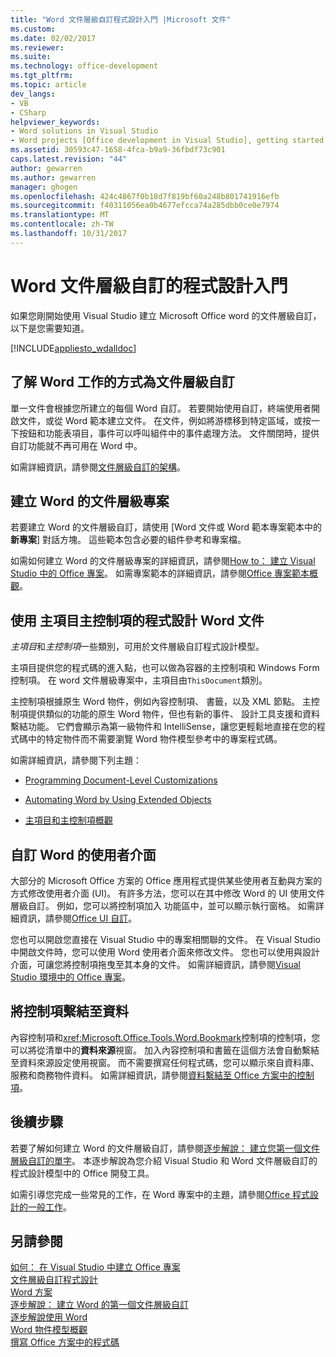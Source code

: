 ```yaml
---
title: "Word 文件層級自訂程式設計入門 |Microsoft 文件"
ms.custom: 
ms.date: 02/02/2017
ms.reviewer: 
ms.suite: 
ms.technology: office-development
ms.tgt_pltfrm: 
ms.topic: article
dev_langs:
- VB
- CSharp
helpviewer_keywords:
- Word solutions in Visual Studio
- Word projects [Office development in Visual Studio], getting started
ms.assetid: 30593c47-1658-4fca-b9a9-36fbdf73c901
caps.latest.revision: "44"
author: gewarren
ms.author: gewarren
manager: ghogen
ms.openlocfilehash: 424c4867f0b18d7f819bf60a248b801741916efb
ms.sourcegitcommit: f40311056ea0b4677efcca74a285dbb0ce0e7974
ms.translationtype: MT
ms.contentlocale: zh-TW
ms.lasthandoff: 10/31/2017
---
```

# <a name="getting-started-programming-document-level-customizations-for-word"></a>Word 文件層級自訂的程式設計入門
  如果您剛開始使用 Visual Studio 建立 Microsoft Office word 的文件層級自訂，以下是您需要知道。  
  
 [!INCLUDE[appliesto_wdalldoc](../vsto/includes/appliesto-wdalldoc-md.md)]  
  
## <a name="understanding-how-document-level-customizations-for-word-work"></a>了解 Word 工作的方式為文件層級自訂  
 單一文件會根據您所建立的每個 Word 自訂。 若要開始使用自訂，終端使用者開啟文件，或從 Word 範本建立文件。 在文件，例如將游標移到特定區域，或按一下按鈕和功能表項目，事件可以呼叫組件中的事件處理方法。 文件關閉時，提供自訂功能就不再可用在 Word 中。  
  
 如需詳細資訊，請參閱[文件層級自訂的架構](../vsto/architecture-of-document-level-customizations.md)。  
  
## <a name="creating-document-level-projects-for-word"></a>建立 Word 的文件層級專案  
 若要建立 Word 的文件層級自訂，請使用 [Word 文件或 Word 範本專案範本中的**新專案**] 對話方塊。 這些範本包含必要的組件參考和專案檔。  
  
 如需如何建立 Word 的文件層級專案的詳細資訊，請參閱[How to： 建立 Visual Studio 中的 Office 專案](../vsto/how-to-create-office-projects-in-visual-studio.md)。 如需專案範本的詳細資訊，請參閱[Office 專案範本概觀](../vsto/office-project-templates-overview.md)。  
  
## <a name="programming-word-documents-by-using-host-items-host-controls"></a>使用 主項目主控制項的程式設計 Word 文件  
 *主項目*和*主控制項*一些類別，可用於文件層級自訂程式設計模型。  
  
 主項目提供您的程式碼的進入點，也可以做為容器的主控制項和 Windows Form 控制項。 在 word 文件層級專案中，主項目由`ThisDocument`類別。  
  
 主控制項根據原生 Word 物件，例如內容控制項、 書籤，以及 XML 節點。 主控制項提供類似的功能的原生 Word 物件，但也有新的事件、 設計工具支援和資料繫結功能。 它們會顯示為第一級物件和 IntelliSense，讓您更輕鬆地直接在您的程式碼中的特定物件而不需要瀏覽 Word 物件模型參考中的專案程式碼。  
  
 如需詳細資訊，請參閱下列主題：  
  
-   [Programming Document-Level Customizations](../vsto/programming-document-level-customizations.md)  
  
-   [Automating Word by Using Extended Objects](../vsto/automating-word-by-using-extended-objects.md)  
  
-   [主項目和主控制項概觀](../vsto/host-items-and-host-controls-overview.md)  
  
## <a name="customizing-the-user-interface-of-word"></a>自訂 Word 的使用者介面  
 大部分的 Microsoft Office 方案的 Office 應用程式提供某些使用者互動與方案的方式修改使用者介面 (UI)。 有許多方法，您可以在其中修改 Word 的 UI 使用文件層級自訂。 例如，您可以將控制項加入 功能區中，並可以顯示執行窗格。 如需詳細資訊，請參閱[Office UI 自訂](../vsto/office-ui-customization.md)。  
  
 您也可以開啟您直接在 Visual Studio 中的專案相關聯的文件。 在 Visual Studio 中開啟文件時，您可以使用 Word 使用者介面來修改文件。 您也可以使用與設計介面，可讓您將控制項拖曳至其本身的文件。 如需詳細資訊，請參閱[Visual Studio 環境中的 Office 專案](../vsto/office-projects-in-the-visual-studio-environment.md)。  
  
## <a name="binding-controls-to-data"></a>將控制項繫結至資料  
 內容控制項和<xref:Microsoft.Office.Tools.Word.Bookmark>控制項的控制項，您可以將從清單中的**資料來源**視窗。 加入內容控制項和書籤在這個方法會自動繫結至資料來源設定使用視窗。 而不需要撰寫任何程式碼，您可以顯示來自資料庫、 服務和商務物件資料。 如需詳細資訊，請參閱[資料繫結至 Office 方案中的控制項](../vsto/binding-data-to-controls-in-office-solutions.md)。  
  
## <a name="next-steps"></a>後續步驟  
 若要了解如何建立 Word 的文件層級自訂，請參閱[逐步解說： 建立您第一個文件層級自訂的單字](../vsto/walkthrough-creating-your-first-document-level-customization-for-word.md)。 本逐步解說為您介紹 Visual Studio 和 Word 文件層級自訂的程式設計模型中的 Office 開發工具。  
  
 如需引導您完成一些常見的工作，在 Word 專案中的主題，請參閱[Office 程式設計的一般工作](../vsto/common-tasks-in-office-programming.md)。  
  
## <a name="see-also"></a>另請參閱  
 [如何： 在 Visual Studio 中建立 Office 專案](../vsto/how-to-create-office-projects-in-visual-studio.md)   
 [文件層級自訂程式設計](../vsto/programming-document-level-customizations.md)   
 [Word 方案](../vsto/word-solutions.md)   
 [逐步解說： 建立 Word 的第一個文件層級自訂](../vsto/walkthrough-creating-your-first-document-level-customization-for-word.md)   
 [逐步解說使用 Word](../vsto/walkthroughs-using-word.md)   
 [Word 物件模型概觀](../vsto/word-object-model-overview.md)   
 [撰寫 Office 方案中的程式碼](../vsto/writing-code-in-office-solutions.md)  
  
  